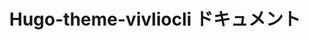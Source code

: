 ---
type: "vivlio_config"
url: "example.js"                               # <name>.js
_build: { list: false }

title   : "Hugo-theme-vivliocli ドキュメント" # Documents Title
output : "docs.pdf"                           # Output file
pagesize: "A4"                                # PDF Page size
---